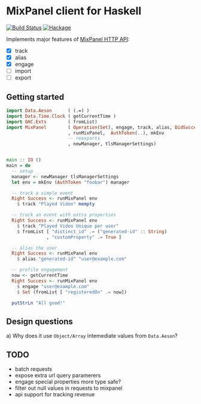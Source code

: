 # MixPanel client for Haskell


[![Build Status](https://travis-ci.com/domenkozar/mixpanel-client.svg?branch=master)](https://travis-ci.com/domenkozar/mixpanel-client)
[![Hackage](https://img.shields.io/hackage/v/mixpanel-client.svg)](https://hackage.haskell.org/package/mixpanel-client)


Implements major features of [MixPanel HTTP API](https://mixpanel.com/help/reference/http):

- [x] track
- [x] alias
- [x] engage
- [ ] import
- [ ] export

## Getting started

```haskell
import Data.Aeson      ( (.=) )
import Data.Time.Clock ( getCurrentTime )
import GHC.Exts        ( fromList)
import MixPanel        ( Operation(Set), engage, track, alias, DidSucceed(..)
                       , runMixPanel,  AuthToken(..), mkEnv
                       -- reexports
                       , newManager, tlsManagerSettings)


main :: IO ()
main = do
  -- setup
  manager <- newManager tlsManagerSettings
  let env = mkEnv (AuthToken "foobar") manager

  -- track a simple event
  Right Success <- runMixPanel env
    $ track "Played Video" mempty

  -- track an event with extra properties
  Right Success <- runMixPanel env
    $ track "Played Video Unique per user"
    $ fromList [ "distinct_id" .= ("generated-id" :: String)
               , "customProperty" .= True ]

  -- alias the user
  Right Success <- runMixPanel env
    $ alias "generated-id" "user@example.com"

  -- profile engagement
  now <- getCurrentTime
  Right Success <- runMixPanel env
    $ engage "user@example.com"
    $ Set (fromList [ "registeredOn" .= now])

  putStrLn "All good!"
```

## Design questions

a) Why does it use `Object/Array` intemediate values from `Data.Aeson`?


## TODO

- batch requests
- expose extra url query paramerers
- engage special properties more type safe?
- filter out null values in requests to mixpanel
- api support for tracking revenue
